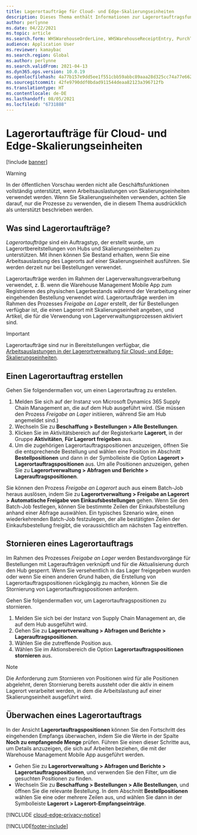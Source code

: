 ```yaml
---
title: Lagerortaufträge für Cloud- und Edge-Skalierungseinheiten
description: Dieses Thema enthält Informationen zur Lagerortauftragsfunktion, die als Teil der Arbeitsauslastung der Lagerort-Skalierungseinheit verwendet wird.
author: perlynne
ms.date: 04/22/2021
ms.topic: article
ms.search.form: WHSWarehouseOrderLine, WHSWarehouseReceiptEntry, PurchTable
audience: Application User
ms.reviewer: kamaybac
ms.search.region: Global
ms.author: perlynne
ms.search.validFrom: 2021-04-13
ms.dyn365.ops.version: 10.0.19
ms.openlocfilehash: 4a77b157e9dd5ee1f551cbb59abbc89aaa28d325cc74a77e6624f25902c5b19e
ms.sourcegitcommit: 42fe9790ddf0bdad911544deaa82123a396712fb
ms.translationtype: HT
ms.contentlocale: de-DE
ms.lasthandoff: 08/05/2021
ms.locfileid: "6731888"
---
```

# <a name="warehouse-orders-for-cloud-and-edge-scale-units"></a>Lagerortaufträge für Cloud- und Edge-Skalierungseinheiten

[!include [banner](../includes/banner.md)]

> [!WARNING]
> In der öffentlichen Vorschau werden nicht alle Geschäftsfunktionen vollständig unterstützt, wenn Arbeitsauslastungen von Skalierungseinheiten verwendet werden. Wenn Sie Skalierungseinheiten verwenden, achten Sie darauf, nur die Prozesse zu verwenden, die in diesem Thema ausdrücklich als unterstützt beschrieben werden.

## <a name="what-are-warehouse-orders"></a>Was sind Lagerortaufträge?

*Lagerortaufträge* sind ein Auftragstyp, der erstellt wurde, um Lagerortbereitstellungen von Hubs und Skalierungseinheiten zu unterstützen. Mit ihnen können Sie Bestand erhalten, wenn Sie eine Arbeitsauslastung des Lagerorts auf einer Skalierungseinheit ausführen. Sie werden derzeit nur bei Bestellungen verwendet.

Lagerortaufträge werden im Rahmen der Lagerverwaltungsverarbeitung verwendet, z. B. wenn die Warehouse Management Mobile App zum Registrieren des physischen Lagerbestands während der Verarbeitung einer eingehenden Bestellung verwendet wird. Lagerortaufträge werden im Rahmen des Prozesses *Freigabe an Lager* erstellt, der für Bestellungen verfügbar ist, die einen Lagerort mit Skalierungseinheit angeben, und Artikel, die für die Verwendung von Lagerverwaltungsprozessen aktiviert sind.

> [!IMPORTANT]
> Lagerortaufträge sind nur in Bereitstellungen verfügbar, die [Arbeitsauslastungen in der Lagerortverwaltung für Cloud- und Edge-Skalierungseinheiten](cloud-edge-workload-warehousing.md).

## <a name="create-a-warehouse-order"></a>Einen Lagerortauftrag erstellen

Gehen Sie folgendermaßen vor, um einen Lagerortauftrag zu erstellen.

1. Melden Sie sich auf der Instanz von Microsoft Dynamics 365 Supply Chain Management an, die auf dem Hub ausgeführt wird. (Sie müssen den Prozess *Freigabe an Lager* initiieren, während Sie am Hub angemeldet sind.)
1. Wechseln Sie zu **Beschaffung \> Bestellungen \> Alle Bestellungen**.
1. Klicken Sie im Aktivitätsbereich auf der Registerkarte **Lagerort**, in der Gruppe **Aktivitäten**, **Für Lagerort freigeben** aus.
1. Um die zugehörigen Lagerortauftragspositionen anzuzeigen, öffnen Sie die entsprechende Bestellung und wählen eine Position im Abschnitt **Bestellpositionen** und dann in der Symbolleiste die Option **Lagerort \> Lagerortauftragspositionen** aus. Um alle Positionen anzuzeigen, gehen Sie zu **Lagerortverwaltung \> Abfragen und Berichte \> Lagerauftragspositionen**.

Sie können den Prozess *Freigabe an Lagerort* auch aus einem Batch-Job heraus auslösen, indem Sie zu **Lagerortverwaltung > Freigabe an Lagerort > Automatische Freigabe von Einkaufsbestellungen** gehen. Wenn Sie den Batch-Job festlegen, können Sie bestimmte Zeilen der Einkaufsbestellung anhand einer Abfrage auswählen. Ein typisches Szenario wäre, einen wiederkehrenden Batch-Job festzulegen, der alle bestätigten Zeilen der Einkaufsbestellung freigibt, die voraussichtlich am nächsten Tag eintreffen.

## <a name="cancel-a-warehouse-order"></a>Stornieren eines Lagerortauftrags

Im Rahmen des Prozesses *Freigabe an Lager* werden Bestandsvorgänge für Bestellungen mit Lageraufträgen verknüpft und für die Aktualisierung durch den Hub gesperrt. Wenn Sie versehentlich in das Lager freigegeben wurden oder wenn Sie einen anderen Grund haben, die Erstellung von Lagerortauftragspositionen rückgängig zu machen, können Sie die Stornierung von Lagerortauftragspositionen anfordern.

Gehen Sie folgendermaßen vor, um Lagerortauftragspositionen zu stornieren.

1. Melden Sie sich bei der Instanz von Supply Chain Management an, die auf dem Hub ausgeführt wird.
1. Gehen Sie zu **Lagerortverwaltung \> Abfragen und Berichte \> Lagerauftragspositionen**.
1. Wählen Sie die zutreffende Position aus.
1. Wählen Sie im Aktionsbereich die Option **Lagerortauftragspositionen stornieren** aus.

> [!NOTE]
> Die Anforderung zum Stornieren von Positionen wird für alle Positionen abgelehnt, deren Stornierung bereits aussteht oder die aktiv in einem Lagerort verarbeitet werden, in dem die Arbeitslastung auf einer Skalierungseinheit ausgeführt wird.

## <a name="monitor-a-warehouse-order"></a>Überwachen eines Lagerortauftrags

In der Ansicht **Lagerortauftragspositionen** können Sie den Fortschritt des eingehenden Empfangs überwachen, indem Sie die Werte in der Spalte **Noch zu empfangende Menge** prüfen. Führen Sie einen dieser Schritte aus, um Details anzuzeigen, die sich auf Arbeiten beziehen, die mit der Warehouse Management Mobile App ausgeführt werden.

- Gehen Sie zu **Lagerortverwaltung \> Abfragen und Berichte \> Lagerortauftragspositionen**, und verwenden Sie den Filter, um die gesuchten Positionen zu finden.
- Wechseln Sie zu **Beschaffung \> Bestellungen \> Alle Bestellungen**, und öffnen Sie die relevante Bestellung. In dem Abschnitt **Bestellpositionen** wählen Sie eine oder mehrere Zeilen aus, und wählen Sie dann in der Symbolleiste **Lagerort \> Lagerort-Empfangseinträge**.

[!INCLUDE [cloud-edge-privacy-notice](../../includes/cloud-edge-privacy-notice.md)]


[!INCLUDE[footer-include](../../includes/footer-banner.md)]
